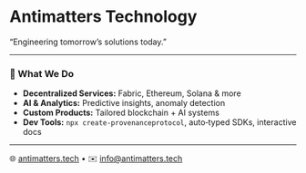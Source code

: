# Antimatters Technology

“Engineering tomorrow’s solutions today.”  

---

### 🔧 What We Do
- **Decentralized Services:** Fabric, Ethereum, Solana & more  
- **AI & Analytics:** Predictive insights, anomaly detection  
- **Custom Products:** Tailored blockchain + AI systems  
- **Dev Tools:** `npx create-provenanceprotocol`, auto‑typed SDKs, interactive docs  
 

---

🌐 [antimatters.tech](https://antimatterstechnology.com) • ✉️ info@antimatters.tech  


